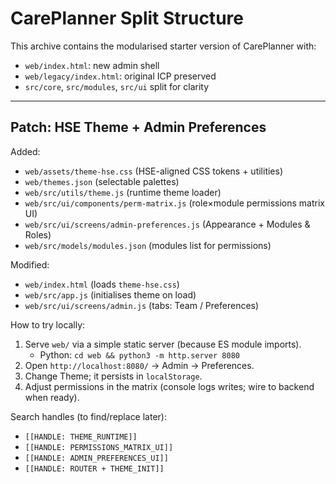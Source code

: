 # CarePlanner Split Structure

This archive contains the modularised starter version of CarePlanner with:
- `web/index.html`: new admin shell
- `web/legacy/index.html`: original ICP preserved
- `src/core`, `src/modules`, `src/ui` split for clarity

---

## Patch: HSE Theme + Admin Preferences

Added:
- `web/assets/theme-hse.css` (HSE-aligned CSS tokens + utilities)
- `web/themes.json` (selectable palettes)
- `web/src/utils/theme.js` (runtime theme loader)
- `web/src/ui/components/perm-matrix.js` (role×module permissions matrix UI)
- `web/src/ui/screens/admin-preferences.js` (Appearance + Modules & Roles)
- `web/src/models/modules.json` (modules list for permissions)

Modified:
- `web/index.html` (loads `theme-hse.css`)
- `web/src/app.js` (initialises theme on load)
- `web/src/ui/screens/admin.js` (tabs: Team / Preferences)

How to try locally:
1. Serve `web/` via a simple static server (because ES module imports).
   - Python: `cd web && python3 -m http.server 8080`
2. Open `http://localhost:8080/` → Admin → Preferences.
3. Change Theme; it persists in `localStorage`.
4. Adjust permissions in the matrix (console logs writes; wire to backend when ready).

Search handles (to find/replace later):
- `[[HANDLE: THEME_RUNTIME]]`
- `[[HANDLE: PERMISSIONS_MATRIX_UI]]`
- `[[HANDLE: ADMIN_PREFERENCES_UI]]`
- `[[HANDLE: ROUTER + THEME_INIT]]`
